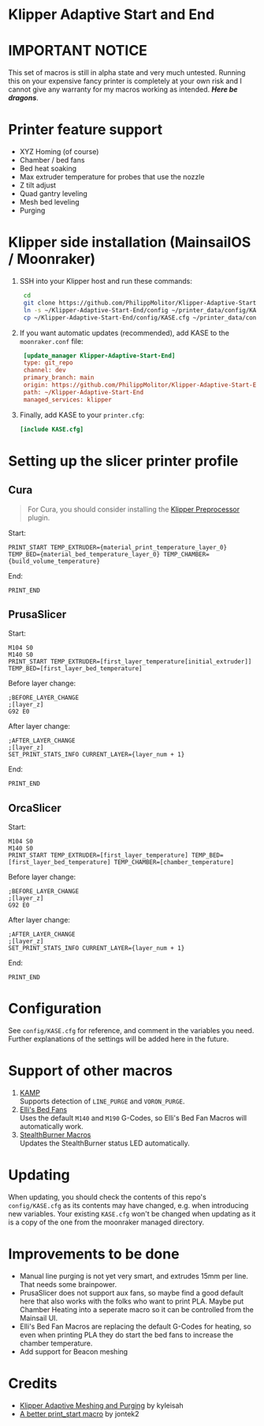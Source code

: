 # Klipper Adaptive Start and End

# IMPORTANT NOTICE

This set of macros is still in alpha state and very much untested. Running this on your expensive fancy printer is completely at your own risk and I cannot give any warranty for my macros working as intended. **_Here be dragons_**.

# Printer feature support

- XYZ Homing (of course)
- Chamber / bed fans
- Bed heat soaking
- Max extruder temperature for probes that use the nozzle
- Z tilt adjust
- Quad gantry leveling
- Mesh bed leveling
- Purging

# Klipper side installation (MainsailOS / Moonraker)

1. SSH into your Klipper host and run these commands:

   ```bash
    cd
    git clone https://github.com/PhilippMolitor/Klipper-Adaptive-Start-End.git
    ln -s ~/Klipper-Adaptive-Start-End/config ~/printer_data/config/KASE
    cp ~/Klipper-Adaptive-Start-End/config/KASE.cfg ~/printer_data/config/KASE.cfg
   ```

2. If you want automatic updates (recommended), add KASE to the `moonraker.conf` file:
   ```ini
    [update_manager Klipper-Adaptive-Start-End]
    type: git_repo
    channel: dev
    primary_branch: main
    origin: https://github.com/PhilippMolitor/Klipper-Adaptive-Start-End.git
    path: ~/Klipper-Adaptive-Start-End
    managed_services: klipper
   ```
3. Finally, add KASE to your `printer.cfg`:
   ```ini
   [include KASE.cfg]
   ```

# Setting up the slicer printer profile

## Cura

> For Cura, you should consider installing the
> [Klipper Preprocessor](https://github.com/pedrolamas/klipper-preprocessor)
> plugin.

Start:

```gcode
PRINT_START TEMP_EXTRUDER={material_print_temperature_layer_0} TEMP_BED={material_bed_temperature_layer_0} TEMP_CHAMBER={build_volume_temperature}
```

End:

```gcode
PRINT_END
```

## PrusaSlicer

Start:

```gcode
M104 S0
M140 S0
PRINT_START TEMP_EXTRUDER=[first_layer_temperature[initial_extruder]] TEMP_BED=[first_layer_bed_temperature]
```

Before layer change:

```gcode
;BEFORE_LAYER_CHANGE
;[layer_z]
G92 E0
```

After layer change:

```gcode
;AFTER_LAYER_CHANGE
;[layer_z]
SET_PRINT_STATS_INFO CURRENT_LAYER={layer_num + 1}
```

End:

```gcode
PRINT_END
```

## OrcaSlicer

Start:

```gcode
M104 S0
M140 S0
PRINT_START TEMP_EXTRUDER=[first_layer_temperature] TEMP_BED=[first_layer_bed_temperature] TEMP_CHAMBER=[chamber_temperature]
```

Before layer change:

```gcode
;BEFORE_LAYER_CHANGE
;[layer_z]
G92 E0
```

After layer change:

```gcode
;AFTER_LAYER_CHANGE
;[layer_z]
SET_PRINT_STATS_INFO CURRENT_LAYER={layer_num + 1}
```

End:

```gcode
PRINT_END
```

# Configuration

See `config/KASE.cfg` for reference, and comment in the variables you need. Further explanations of the settings will be added here in the future.

# Support of other macros

1. [KAMP](https://github.com/kyleisah/Klipper-Adaptive-Meshing-Purging)<br>
   Supports detection of `LINE_PURGE` and `VORON_PURGE`.
2. [Elli's Bed Fans](https://github.com/VoronDesign/VoronUsers/tree/master/printer_mods/Ellis/Bed_Fans)<br>
   Uses the default `M140` and `M190` G-Codes, so Elli's Bed Fan Macros will automatically work.
3. [StealthBurner Macros](https://github.com/VoronDesign/VoronUsers/tree/master/printer_mods/Ellis/Bed_Fans)<br>
   Updates the StealthBurner status LED automatically.

# Updating

When updating, you should check the contents of this repo's `config/KASE.cfg` as its contents may have changed, e.g. when introducing new variables. Your existing `KASE.cfg` won't be changed when updating as it is a copy of the one from the moonraker managed directory.

# Improvements to be done

- Manual line purging is not yet very smart, and extrudes 15mm per line. That needs some brainpower.
- PrusaSlicer does not support aux fans, so maybe find a good default here that also works with the folks who want to print PLA. Maybe put Chamber Heating into a seperate macro so it can be controlled from the Mainsail UI.
- Elli's Bed Fan Macros are replacing the default G-Codes for heating, so even when printing PLA they do start the bed fans to increase the chamber temperature.
- Add support for Beacon meshing

# Credits

- [Klipper Adaptive Meshing and Purging](https://github.com/kyleisah/Klipper-Adaptive-Meshing-Purging) by kyleisah
- [A better print_start macro](https://github.com/jontek2/A-better-print_start-macro) by jontek2
